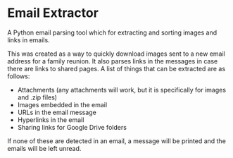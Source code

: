 # Email Extractor

A Python email parsing tool which for extracting and sorting images and links in emails.

This was created as a way to quickly download images sent to a new email address for a family reunion.
It also parses links in the messages in case there are links to shared pages.
A list of things that can be extracted are as follows:

- Attachments (any attachments will work, but it is specifically for images and .zip files)
- Images embedded in the email
- URLs in the email message
- Hyperlinks in the email
- Sharing links for Google Drive folders

If none of these are detected in an email, a message will be printed and the emails will be left unread.
